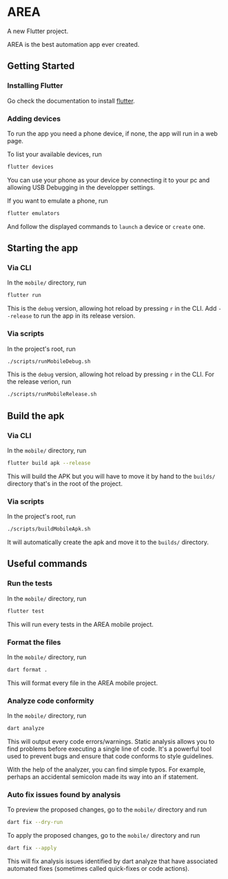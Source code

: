 # AREA

A new Flutter project.

AREA is the best automation app ever created.

## Getting Started

### Installing Flutter

Go check the documentation to install [flutter](https://docs.flutter.dev/get-started/install/).

### Adding devices

To run the app you need a phone device, if none, the app will run in a web page.

To list your available devices, run
```bash
flutter devices
```

You can use your phone as your device by connecting it to your pc and allowing USB Debugging in the developper settings.

If you want to emulate a phone, run
```bash
flutter emulators
```
And follow the displayed commands to `launch` a device or `create` one.

## Starting the app

### Via CLI

In the `mobile/` directory, run
```bash
flutter run
```
This is the `debug` version, allowing hot reload by pressing `r` in the CLI.
Add `--release` to run the app in its release version.

### Via scripts

In the project's root, run
```bash
./scripts/runMobileDebug.sh
```
This is the `debug` version, allowing hot reload by pressing `r` in the CLI.
For the release verion, run
```bash
./scripts/runMobileRelease.sh
```

## Build the apk

### Via CLI

In the `mobile/` directory, run
```bash
flutter build apk --release
```
This will build the APK but you will have to move it by hand to the `builds/` directory that's in the root of the project.

### Via scripts

In the project's root, run
```bash
./scripts/buildMobileApk.sh
```
It will automatically create the apk and move it to the `builds/` directory.

## Useful commands

### Run the tests

In the `mobile/` directory, run
```bash
flutter test
```
This will run every tests in the AREA mobile project.

### Format the files

In the `mobile/` directory, run
```bash
dart format .
```
This will format every file in the AREA mobile project.

### Analyze code conformity

In the `mobile/` directory, run
```bash
dart analyze
```
This will output every code errors/warnings.
Static analysis allows you to find problems before executing a single line of code.
It's a powerful tool used to prevent bugs and ensure that code conforms to style guidelines.

With the help of the analyzer, you can find simple typos.
For example, perhaps an accidental semicolon made its way into an if statement.

### Auto fix issues found by analysis

To preview the proposed changes, go to the `mobile/` directory and run
```bash
dart fix --dry-run
```

To apply the proposed changes, go to the `mobile/` directory and run
```bash
dart fix --apply
```
This will fix analysis issues identified by dart analyze that have associated automated fixes
(sometimes called quick-fixes or code actions).
